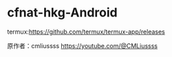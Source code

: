 # cfnat-hkg-Android

termux:https://github.com/termux/termux-app/releases

原作者：cmliussss
https://youtube.com/@CMLiussss
